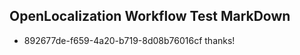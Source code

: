 ## OpenLocalization Workflow Test MarkDown

* 892677de-f659-4a20-b719-8d08b76016cf 
thanks!



<!--HONumber=Jan16_HO4-->
